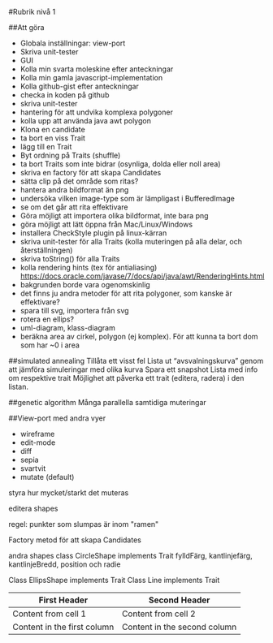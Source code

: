 


#Rubrik nivå 1

##Att göra
* Globala inställningar: view-port
* Skriva unit-tester
* GUI
* Kolla min svarta moleskine efter anteckningar
* Kolla min gamla javascript-implementation
* Kolla github-gist efter anteckningar
* checka in koden på github
* skriva unit-tester
* hantering för att undvika komplexa polygoner
* kolla upp att använda java awt polygon
* Klona en candidate
* ta bort en viss Trait
* lägg till en Trait
* Byt ordning på Traits (shuffle)
* ta bort Traits som inte bidrar (osynliga, dolda eller noll area) 
* skriva en factory för att skapa Candidates
* sätta clip på det område som ritas?
* hantera andra bildformat än png
* undersöka vilken image-type som är lämpligast i BufferedImage
* se om det går att rita effektivare
* Göra möjligt att importera olika bildformat, inte bara png
* göra möjligt att lätt öppna från Mac/Linux/Windows
* installera CheckStyle plugin på linux-kärran
* skriva unit-tester för alla Traits (kolla muteringen på alla delar, och återställningen)
* skriva toString() för alla Traits
* kolla rendering hints (tex för antialiasing)
  https://docs.oracle.com/javase/7/docs/api/java/awt/RenderingHints.html
* bakgrunden borde vara ogenomskinlig
* det finns ju andra metoder för att rita polygoner, som kanske är effektivare?
* spara till svg, importera från svg
* rotera en ellips?
* uml-diagram, klass-diagram
* beräkna area av cirkel, polygon (ej komplex). För att kunna ta bort dom som har ~0 i area

##simulated annealing
Tillåta ett visst fel
Lista ut “avsvalningskurva” genom att jämföra simuleringar med olika kurva
Spara ett snapshot
Lista med info om respektive trait
Möjlighet att påverka ett trait (editera, radera) i den listan.

##genetic algorithm
Många parallella samtidiga muteringar

##View-port med andra vyer
* wireframe
* edit-mode
* diff
* sepia
* svartvit
* mutate (default)

styra hur mycket/starkt det muteras

editera shapes

regel: punkter som slumpas är inom "ramen"

Factory metod för att skapa Candidates

andra shapes
class CircleShape implements Trait
fylldFärg, kantlinjefärg, kantlinjeBredd, position och radie

Class EllipsShape implements Trait
Class Line implements Trait

First Header | Second Header
------------ | -------------
Content from cell 1 | Content from cell 2
Content in the first column | Content in the second column